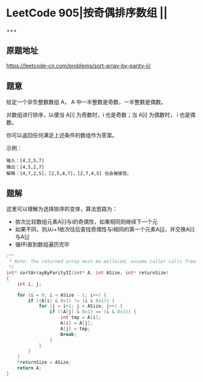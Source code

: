 # LeetCode 905|按奇偶排序数组 ||

+++

## 原题地址

<https://leetcode-cn.com/problems/sort-array-by-parity-ii/>



##  题意

给定一个非负整数数组 A， A 中一半整数是奇数，一半整数是偶数。

对数组进行排序，以便当 A[i] 为奇数时，i 也是奇数；当 A[i] 为偶数时， i 也是偶数。

你可以返回任何满足上述条件的数组作为答案。

 

示例：

~~~
输入：[4,2,5,7]
输出：[4,5,2,7]
解释：[4,7,2,5]，[2,5,4,7]，[2,7,4,5] 也会被接受。
~~~



## 题解

这里可以理解为选择排序的变体，算法思路为：

+ 依次比较数组元素A[i]与i的奇偶性，如果相同则继续下一个元
+ 如果不同，则从i+1依次往后查找奇偶性与i相同的第一个元素A[j]，并交换A[i]与A[j]
+ 循环i直到数组遍历完毕

~~~c
/**
 * Note: The returned array must be malloced, assume caller calls free().
 */
int* sortArrayByParityII(int* A, int ASize, int* returnSize)
{
    int i, j;

    for (i = 0; i < ASize - 1; i++) {
        if ((A[i] & 0x1) != (i & 0x1)) {
            for (j = i+1; j < ASize; j++) {
                if ((A[j] & 0x1) == (i & 0x1)) {
                    int tmp = A[i];
                    A[i] = A[j];
                    A[j] = tmp;
                    break;
                }
            }
        }
    }
    *returnSize = ASize;
    return A;
}
~~~

